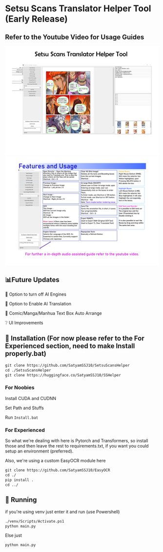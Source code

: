# Setsu Scans Translator Helper Tool (Early Release)
## Refer to the Youtube Video for Usage Guides
![Page1](docs/page_1.png)
![Page2](docs/page_2.png)
## :bar_chart:Future Updates
:green_book: Option to turn off AI Engines

:green_book: Option to Enable AI Translation

:green_book: Comic/Manga/Manhua Text Box Auto Arrange

:grey_question: UI Improvements

## :wrench: Installation (For now please refer to the For Experienced section, need to make Install properly.bat)

```
git clone https://github.com/SatyamSSJ10/SetsuScansHelper
cd ./SetsuScansHelper
git clone https://huggingface.co/SatyamSSJ10/SSHelper
```
### For Noobies
Install CUDA and CUDNN

Set Path and Stuffs

Run ```Install.bat```

### For Experienced
So what we're dealing with here is Pytorch and Transformers, so install those and then leave the rest to requirements.txt, if you want you could setup an environment (preferred).

Also, we're using a custom EasyOCR module here 
```
git clone https://github.com/SatyamSSJ10/EasyOCR
cd ./
pip install .
cd ../
```

## :space_invader: Running
if you're using venv just enter it and run (use Powershell)
```
./venv/Scripts/Activate.ps1
python main.py
```

Else just 

```
python main.py
```





